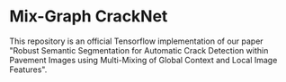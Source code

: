 # Mix-Graph CrackNet
This repository is an official Tensorflow implementation of our paper "Robust Semantic Segmentation for Automatic Crack Detection within Pavement Images using Multi-Mixing of Global Context and Local Image Features".
